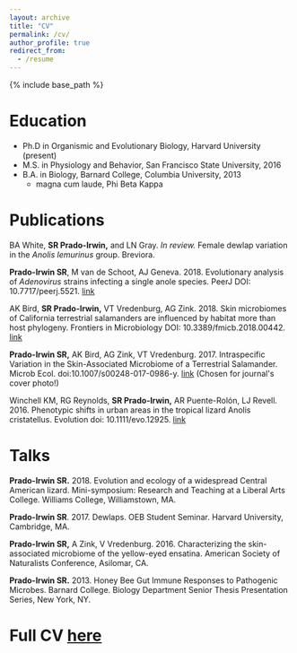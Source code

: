 ```yaml
---
layout: archive
title: "CV"
permalink: /cv/
author_profile: true
redirect_from:
  - /resume
---
```


{% include base_path %}

Education
======
* Ph.D in Organismic and Evolutionary Biology, Harvard University (present)
* M.S. in Physiology and Behavior, San Francisco State University, 2016
* B.A. in Biology, Barnard College, Columbia University, 2013
  * magna cum laude, Phi Beta Kappa


Publications
======
BA White, **SR Prado-Irwin,** and LN Gray. *In review.* Female dewlap variation in the *Anolis lemurinus* group. Breviora.


**Prado-Irwin SR**, M van de Schoot, AJ Geneva. 2018. Evolutionary analysis of *Adenovirus* strains infecting a single anole species. PeerJ DOI: 10.7717/peerj.5521. <a href="https://peerj.com/articles/5521/">link</a>


AK Bird, **SR Prado-Irwin,** VT Vredenburg, AG Zink. 2018. Skin microbiomes of California terrestrial salamanders are influenced by habitat more than host phylogeny. Frontiers in Microbiology DOI: 10.3389/fmicb.2018.00442. <a href="https://www.frontiersin.org/articles/10.3389/fmicb.2018.00442/full">link</a>

**Prado-Irwin SR,** AK Bird, AG Zink, VT Vredenburg. 2017. Intraspecific Variation in the Skin-Associated Microbiome of a Terrestrial Salamander. Microb Ecol. doi:10.1007/s00248-017-0986-y. <a href="https://link.springer.com/article/10.1007/s00248-017-0986-y?wt_mc=Internal.Event.1.SEM.ArticleAuthorOnlineFirst">link</a>
(Chosen for journal's cover photo!)

Winchell KM, RG Reynolds, **SR Prado-Irwin,** AR Puente-Rolón, LJ Revell. 2016. Phenotypic shifts in urban areas in the tropical lizard Anolis cristatellus. Evolution  doi: 10.1111/evo.12925. <a href="http://onlinelibrary.wiley.com/doi/10.1111/evo.12925/full">link</a>
  
Talks
======
**Prado-Irwin SR.** 2018. Evolution and ecology of a widespread Central American lizard. Mini-symposium: Research and Teaching at a Liberal Arts College. Williams College, Williamstown, MA.

**Prado-Irwin SR**. 2017. Dewlaps. OEB Student Seminar. Harvard University, Cambridge, MA.

**Prado-Irwin SR,** A Zink, V Vredenburg. 2016. Characterizing the skin-associated microbiome of the yellow-eyed ensatina. American Society of Naturalists Conference, Asilomar, CA.
    
**Prado-Irwin SR.** 2013. Honey Bee Gut Immune Responses to Pathogenic Microbes. Barnard College. Biology Department Senior Thesis Presentation Series, New York, NY.

Full CV [here](http://spradoirwin.github.io/files/cv_2018.pdf)
======
